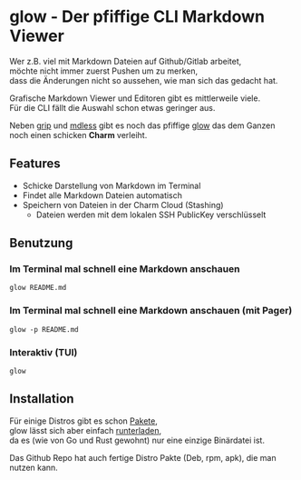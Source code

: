 # glow - Der pfiffige CLI Markdown Viewer

Wer z.B. viel mit Markdown Dateien auf Github/Gitlab arbeitet,  
möchte nicht immer zuerst Pushen um zu merken,  
dass die Änderungen nicht so aussehen, wie man sich das gedacht hat.

Grafische Markdown Viewer und Editoren gibt es mittlerweile viele.  
Für die CLI fällt die Auswahl schon etwas geringer aus.

Neben [grip](https://github.com/joeyespo/grip) und [mdless](https://github.com/ttscoff/mdless)
gibt es noch das pfiffige [glow](https://github.com/charmbracelet/glow)
das dem Ganzen noch einen schicken **Charm** verleiht.

## Features

- Schicke Darstellung von Markdown im Terminal
- Findet alle Markdown Dateien automatisch
- Speichern von Dateien in der Charm Cloud (Stashing)
  - Dateien werden mit dem lokalen SSH PublicKey verschlüsselt

## Benutzung

### Im Terminal mal schnell eine Markdown anschauen

```
glow README.md
````

### Im Terminal mal schnell eine Markdown anschauen (mit Pager)

```
glow -p README.md
````

### Interaktiv (TUI)

```
glow
````

## Installation

Für einige Distros gibt es schon [Pakete](https://repology.org/project/glow/versions),  
glow lässt sich aber einfach [runterladen](https://github.com/charmbracelet/glow/releases),  
da es (wie von Go und Rust gewohnt) nur eine einzige Binärdatei ist.  

Das Github Repo hat auch fertige Distro Pakte (Deb, rpm, apk), die man nutzen kann.

